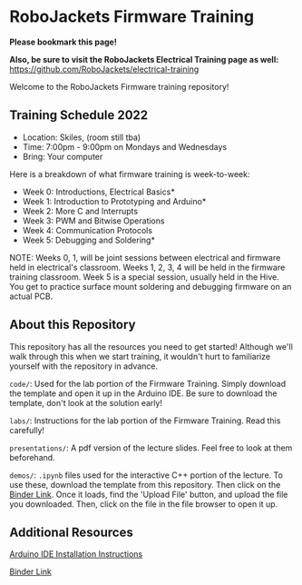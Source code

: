 # RoboJackets Firmware Training

**Please bookmark this page!**

**Also, be sure to visit the RoboJackets Electrical Training page as well:** https://github.com/RoboJackets/electrical-training

Welcome to the RoboJackets Firmware training repository!

## Training Schedule 2022

* Location: Skiles, (room still tba)
* Time: 7:00pm - 9:00pm on Mondays and Wednesdays
* Bring: Your computer

Here is a breakdown of what firmware training is week-to-week:
* Week 0: Introductions, Electrical Basics*
* Week 1: Introduction to Prototyping and Arduino*
* Week 2: More C and Interrupts
* Week 3: PWM and Bitwise Operations
* Week 4: Communication Protocols
* Week 5: Debugging and Soldering*

NOTE: Weeks 0, 1, will be joint sessions between electrical and firmware held in electrical's classroom. Weeks 1, 2, 3, 4 will be held in the firmware training classroom. Week 5 is a special session, usually held in the Hive. You get to practice surface mount soldering and debugging firmware on an actual PCB.

## About this Repository

This repository has all the resources you need to get started! Although we'll walk through this when we start training, 
it wouldn't hurt to familiarize yourself with the repository in advance.
 
```code/```: Used for the lab portion of the Firmware Training. Simply download the template and open it up in the Arduino IDE. Be sure to download the template, don't look at the solution early!

```labs/```: Instructions for the lab portion of the Firmware Training. Read this carefully!

```presentations/```: A pdf version of the lecture slides. Feel free to look at them beforehand.

```demos/```: ```.ipynb``` files used for the interactive C++ portion of the lecture. To use these, download the template from this repository. Then click on the [Binder Link](https://mybinder.org/v2/gh/QuantStack/xeus-cling/4b06e191fa6efe6850f024f583ade3824b7ea5e2). Once it loads, find the 'Upload File' button, and upload the file you downloaded. Then, click on the file in the file browser to open it up.

## Additional Resources

[Arduino IDE Installation Instructions](code/README.md)

[Binder Link](https://mybinder.org/v2/gh/QuantStack/xeus-cling/4b06e191fa6efe6850f024f583ade3824b7ea5e2)


